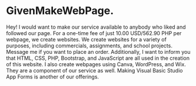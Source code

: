 # GivenMakeWebPage.
Hey! I would want to make our service available to anybody who liked and followed our page. For a one-time fee of just 10.00 USD/562.90 PHP per webpage, we create websites. We create websites for a variety of purposes, including commercials, assignments, and school projects. Message me if you want to place an order. Additionally, I want to inform you that HTML, CSS, PHP, Bootstrap, and JavaScript are all used in the creation of this website. I also create webpages using Canva, WordPress, and Wix. They are a component of our service as well. Making Visual Basic Studio App Forms is another of our offerings. 
